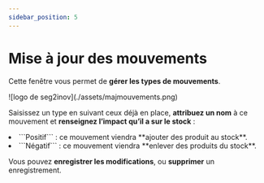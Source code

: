 ```yaml
---
sidebar_position: 5
---
```


# Mise à jour des mouvements

Cette fenêtre vous permet de **gérer les types de mouvements**.

<div className="contenaireImg">
    ![logo de seg2inov](./assets/majmouvements.png)
    </div>

Saisissez un type en suivant ceux déjà en place, **attribuez un nom** à ce mouvement et **renseignez l’impact qu’il a sur le stock** :

<li> ```Positif``` : ce mouvement viendra **ajouter des produit au stock**. </li>

<li> ```Négatif``` : ce mouvement viendra **enlever des produits du stock**. </li>

Vous pouvez **enregistrer les modifications**, ou **supprimer** un enregistrement. 
